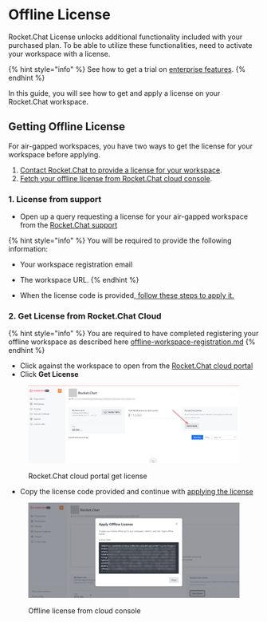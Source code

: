 # Offline License

Rocket.Chat License unlocks additional functionality included with your purchased plan. To be able to utilize these functionalities, need to activate your workspace with a license.

{% hint style="info" %}
See how to get a trial on [enterprise features](../enterprise-edition-trial/).
{% endhint %}

In this guide, you will see how to get and apply a license on your Rocket.Chat workspace.

## Getting Offline License

For air-gapped workspaces, you have two ways to get the license for your workspace before applying.

1. [Contact Rocket.Chat to provide a license for your workspace](offline-license.md#1.-license-from-support).
2. [Fetch your offline license from Rocket.Chat cloud console](offline-license.md#undefined).

### 1. License from support

* Open up a query requesting a license for your air-gapped workspace from the [Rocket.Chat support](../../rocket.chat-resources/getting-support/enterprise-support/)

{% hint style="info" %}
You will be required to provide the following information:

* Your workspace registration email
* The workspace URL.
{% endhint %}

* When the license code is provided,[ follow these steps to apply it.](../../use-rocket.chat/workspace-administration/info.md#apply-offline-license)

### 2. Get License from Rocket.Chat Cloud

{% hint style="info" %}
You are required to have completed registering your offline workspace as described here [offline-workspace-registration.md](offline-workspace-registration.md "mention")
{% endhint %}

* Click against the workspace to open from the [Rocket.Chat cloud portal](https://cloud.rocket.chat/home)
* Click **Get License**&#x20;

<figure><img src="../../.gitbook/assets/RocketChat cloud portal get license.png" alt=""><figcaption><p>Rocket.Chat cloud portal get license</p></figcaption></figure>

* Copy the license code provided and continue with [applying the license](../../use-rocket.chat/workspace-administration/info.md#apply-offline-license)&#x20;

<figure><img src="../../.gitbook/assets/Offline license from cloud console.png" alt=""><figcaption><p>Offline license from cloud console</p></figcaption></figure>
